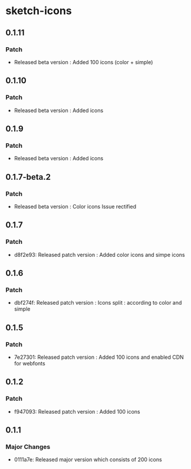 # sketch-icons

## 0.1.11

### Patch 

- Released beta version : Added 100 icons (color + simple)


## 0.1.10

### Patch 

- Released beta version : Added icons


## 0.1.9

### Patch 

- Released beta version : Added icons

## 0.1.7-beta.2

### Patch 

- Released beta version : Color icons Issue rectified

## 0.1.7

### Patch 

- d8f2e93: Released patch version : Added color icons and simpe icons

## 0.1.6

### Patch 

- dbf274f: Released patch version : Icons split : according to color and simple


## 0.1.5

### Patch

- 7e27301: Released patch version : Added 100 icons and enabled CDN for webfonts

## 0.1.2

### Patch

- f947093: Released patch version : Added 100 icons

## 0.1.1

### Major Changes

- 0111a7e: Released major version which consists of 200 icons

